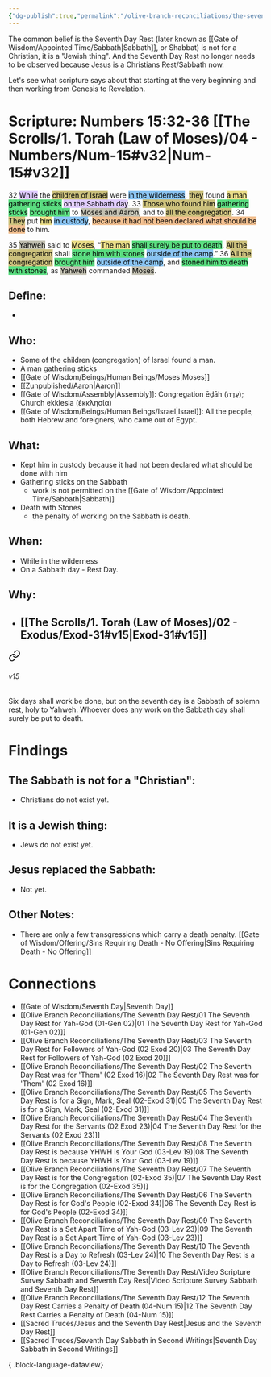 ```yaml
---
{"dg-publish":true,"permalink":"/olive-branch-reconciliations/the-seventh-day-rest/12-the-seventh-day-rest-carries-a-penalty-of-death-04-num-15/","tags":["#OliveBranch","#Sabbath","SeventhDayRest"]}
---
```


The common belief is the Seventh Day Rest (later known as [[Gate of Wisdom/Appointed Time/Sabbath\|Sabbath]], or Shabbat) is not for a Christian, it is a "Jewish thing". And the Seventh Day Rest no longer needs to be observed because Jesus is a Christians Rest/Sabbath now. 

Let's see what scripture says about that starting at the very beginning and then working from Genesis to Revelation. 
# Scripture: Numbers 15:32-36 [[The Scrolls/1. Torah (Law of Moses)/04 - Numbers/Num-15#v32\|Num-15#v32]]

32 <mark style="background: #D2B3FFA6;">While</mark> the <mark style="background: #B2A23AA6;">children of Israel</mark> were <mark style="background: #4DA6EDA6;">in the wilderness</mark>, <mark style="background: #B2A23AA6;">they</mark> found <mark style="background: #E0CC4BA6;">a man</mark> <mark style="background: #04CD3EA6;">gathering sticks</mark> <mark style="background: #D2B3FFA6;">on the Sabbath day</mark>. 33 <mark style="background: #B2A23AA6;">Those who found him</mark> <mark style="background: #04CD3EA6;">gathering sticks</mark> <mark style="background: #04CD3EA6;">brought him</mark> to <mark style="background: #A4A089A6;">Moses and Aaron</mark>, and to <mark style="background: #B2A23AA6;">all the congregation</mark>. 34 <mark style="background: #B2A23AA6;">They</mark> put <mark style="background: #E0CC4BA6;">him</mark> <mark style="background: #4DA6EDA6;">in custody</mark>, <mark style="background: #EB9E57A6;">because it had not been declared what should be done</mark> to him.

35 <mark style="background: #A4A089A6;">Yahweh</mark> said to <mark style="background: #E0CC4BA6;">Moses</mark>, “<mark style="background: #E0CC4BA6;">The man</mark> <mark style="background: #04CD3EA6;">shall surely be put to death</mark>. <mark style="background: #B2A23AA6;">All the congregation</mark> shall <mark style="background: #04CD3EA6;">stone him with stones</mark> <mark style="background: #4DA6EDA6;">outside of the camp</mark>.” 36 <mark style="background: #B2A23AA6;">All the congregation</mark> <mark style="background: #04CD3EA6;">brought him</mark> <mark style="background: #4DA6EDA6;">outside of the camp</mark>, and <mark style="background: #04CD3EA6;">stoned him to death with stones</mark>, as <mark style="background: #A4A089A6;">Yahweh</mark> commanded <mark style="background: #A4A089A6;">Moses</mark>.

## **Define**: 
- 
## **Who**:
- Some of the children (congregation) of Israel found a man.
- A man gathering sticks
- [[Gate of Wisdom/Beings/Human Beings/Moses\|Moses]]
- [[Zunpublished/Aaron\|Aaron]]
- [[Gate of Wisdom/Assembly\|Assembly]]: Congregation ēḏāh (עֵדָה); Church ekklesia (ἐκκλησία)
- [[Gate of Wisdom/Beings/Human Beings/Israel\|Israel]]: All the people, both Hebrew and foreigners, who came out of Egypt.

## **What**: 
- Kept him in custody because it had not been declared what should be done with him
- Gathering sticks on the Sabbath
	- work is not permitted on the [[Gate of Wisdom/Appointed Time/Sabbath\|Sabbath]]
- Death with Stones
	- the penalty of working on the Sabbath is death.
## **When**:
- While in the wilderness
- On a Sabbath day - Rest Day.

## **Why**: 
- [[The Scrolls/1. Torah (Law of Moses)/02 - Exodus/Exod-31#v15\|Exod-31#v15]] 
	- 
<div class="transclusion internal-embed is-loaded"><a class="markdown-embed-link" href="/the-scrolls/1-torah-law-of-moses/02-exodus/exod-31/#v15" aria-label="Open link"><svg xmlns="http://www.w3.org/2000/svg" width="24" height="24" viewBox="0 0 24 24" fill="none" stroke="currentColor" stroke-width="2" stroke-linecap="round" stroke-linejoin="round" class="svg-icon lucide-link"><path d="M10 13a5 5 0 0 0 7.54.54l3-3a5 5 0 0 0-7.07-7.07l-1.72 1.71"></path><path d="M14 11a5 5 0 0 0-7.54-.54l-3 3a5 5 0 0 0 7.07 7.07l1.71-1.71"></path></svg></a><div class="markdown-embed">



###### v15 
Six days shall work be done, but on the seventh day is a Sabbath of solemn rest, holy to Yahweh. Whoever does any work on the Sabbath day shall surely be put to death. 


</div></div>


# Findings

## The Sabbath is not for a "Christian":
- Christians do not exist yet.
## It is a Jewish thing: 
-  Jews do not exist yet.
## Jesus replaced the Sabbath:
- Not yet.

## Other Notes:
- There are only a few transgressions which carry a death penalty. [[Gate of Wisdom/Offering/Sins Requiring Death - No Offering\|Sins Requiring Death - No Offering]]

# Connections


- [[Gate of Wisdom/Seventh Day\|Seventh Day]]
- [[Olive Branch Reconciliations/The Seventh Day Rest/01 The Seventh Day Rest for Yah-God (01-Gen 02)\|01 The Seventh Day Rest for Yah-God (01-Gen 02)]]
- [[Olive Branch Reconciliations/The Seventh Day Rest/03 The Seventh Day Rest for Followers of Yah-God (02 Exod 20)\|03 The Seventh Day Rest for Followers of Yah-God (02 Exod 20)]]
- [[Olive Branch Reconciliations/The Seventh Day Rest/02 The Seventh Day Rest was for 'Them' (02 Exod 16)\|02 The Seventh Day Rest was for 'Them' (02 Exod 16)]]
- [[Olive Branch Reconciliations/The Seventh Day Rest/05 The Seventh Day Rest is for a Sign, Mark, Seal (02-Exod 31)\|05 The Seventh Day Rest is for a Sign, Mark, Seal (02-Exod 31)]]
- [[Olive Branch Reconciliations/The Seventh Day Rest/04 The Seventh Day Rest for the Servants (02 Exod 23)\|04 The Seventh Day Rest for the Servants (02 Exod 23)]]
- [[Olive Branch Reconciliations/The Seventh Day Rest/08 The Seventh Day Rest is because YHWH is Your God (03-Lev 19)\|08 The Seventh Day Rest is because YHWH is Your God (03-Lev 19)]]
- [[Olive Branch Reconciliations/The Seventh Day Rest/07 The Seventh Day Rest is for the Congregation (02-Exod 35)\|07 The Seventh Day Rest is for the Congregation (02-Exod 35)]]
- [[Olive Branch Reconciliations/The Seventh Day Rest/06 The Seventh Day Rest is for God's People (02-Exod 34)\|06 The Seventh Day Rest is for God's People (02-Exod 34)]]
- [[Olive Branch Reconciliations/The Seventh Day Rest/09 The Seventh Day Rest is a Set Apart Time of Yah-God (03-Lev 23)\|09 The Seventh Day Rest is a Set Apart Time of Yah-God (03-Lev 23)]]
- [[Olive Branch Reconciliations/The Seventh Day Rest/10 The Seventh Day Rest is a Day to Refresh (03-Lev 24)\|10 The Seventh Day Rest is a Day to Refresh (03-Lev 24)]]
- [[Olive Branch Reconciliations/The Seventh Day Rest/Video Scripture Survey Sabbath and Seventh Day Rest\|Video Scripture Survey Sabbath and Seventh Day Rest]]
- [[Olive Branch Reconciliations/The Seventh Day Rest/12 The Seventh Day Rest Carries a Penalty of Death (04-Num 15)\|12 The Seventh Day Rest Carries a Penalty of Death (04-Num 15)]]
- [[Sacred Truces/Jesus and the Seventh Day Rest\|Jesus and the Seventh Day Rest]]
- [[Sacred Truces/Seventh Day Sabbath in Second Writings\|Seventh Day Sabbath in Second Writings]]

{ .block-language-dataview}


